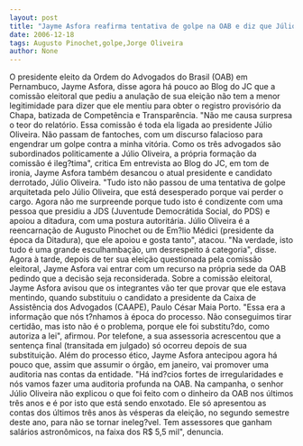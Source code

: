 ```yaml
---
layout: post
title: "Jayme Asfora reafirma tentativa de golpe na OAB e diz que Júlio Oliveira é reencarnação de Pinochet"
date: 2006-12-18
tags: Augusto Pinochet,golpe,Jorge Oliveira
author: None
---
```

O presidente eleito da Ordem do Advogados do Brasil (OAB) em Pernambuco, Jayme Asfora, disse agora há pouco ao Blog do JC que a comissão eleitoral que pediu a anulação de sua eleição não tem a menor legitimidade para dizer que ele mentiu para obter o registro provisório da Chapa, batizada de Competência e Transparência. 
\"Não me causa surpresa o teor do relatório. Essa comissão é toda ela ligada ao presidente Júlio Oliveira. Não passam de fantoches, com um discurso falacioso para engendrar um golpe contra a minha vitória. Como os três advogados são subordinados politicamente a Júlio Oliveira, a própria formação da comissão é ileg?tima\", critica
Em entrevista ao Blog do JC, em tom de ironia, Jayme Asfora também desancou o atual presidente e candidato derrotado, Júlio Oliveira. \"Tudo isto não passou de uma tentativa de golpe arquitetada pelo Júlio Oliveira, que está desesperado porque vai perder o cargo. Agora não me surpreende porque tudo isto é condizente com uma pessoa que presidiu a JDS (Juventude Democrátida Social, do PDS) e apoiou a ditadura, com uma postura autoritária. Júlio Oliveira é a reencarnação de Augusto Pinochet ou de Em?lio Médici (presidente da época da Ditadura), que ele apoiou e gosta tanto\", atacou.
\"Na verdade, isto tudo é uma grande esculhambação, um desrespeito á categoria\", disse.
Agora à tarde, depois de ter sua eleição questionada pela comissão eleitoral, Jayme Asfora vai entrar com um recurso na própria sede da OAB pedindo que a decisão seja reconsiderada.
Sobre a comissão eleitoral, Jayme Asfora avisou que os integrantes vão ter que provar que ele estava mentindo, quando substituiu o candidato a presidente da Caixa de Assistência dos Advogados (CAAPE), Paulo César Maia Porto. 
\"Essa era a informação que nós t?nhamos à época do processo. Não conseguimos tirar certidão, mas isto não é o problema, porque ele foi substitu?do, como autoriza a lei\", afirmou. Por telefone, a sua assessoria acrescentou que a sentença final (transitada em julgado) só ocorreu depois de sua substituição.
Além do processo ético, Jayme Asfora antecipou agora há pouco que, assim que assumir o órgão, em janeiro, vai promover uma auditoria nas contas da entidade. 
\"Há ind?cios fortes de irregularidades e nós vamos fazer uma auditoria profunda na OAB. Na campanha, o senhor Júlio Oliveira não explicou o que foi feito com o dinheiro da OAB nos últimos três anos e é por isto que está sendo enxotado. Ele só apresentou as contas dos últimos três anos às vésperas da eleição, no segundo semestre deste ano, para não se tornar ineleg?vel. Tem assessores que ganham salários astronômicos, na faixa dos R$ 5,5 mil\", denuncia. 